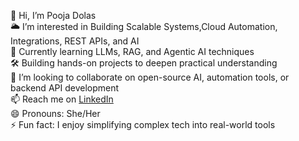 👋 Hi, I’m  Pooja Dolas  
🌥️ I’m interested in Building Scalable Systems,Cloud Automation, Integrations, REST APIs, and AI  
🧠 Currently learning LLMs, RAG, and Agentic AI techniques  
🛠️ Building hands-on projects to deepen practical understanding  
🤝 I’m looking to collaborate on open-source AI, automation tools, or backend API development  
📫 Reach me on [LinkedIn](https://www.linkedin.com/in/poojadolas/)  
😄 Pronouns: She/Her  
⚡ Fun fact: I enjoy simplifying complex tech into real-world tools

